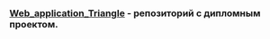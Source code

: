 ### [Web_application_Triangle](https://github.com/1stFunt/Autotest_web_applications/tree/main/Web_application_Triangle) - репозиторий с дипломным проектом.